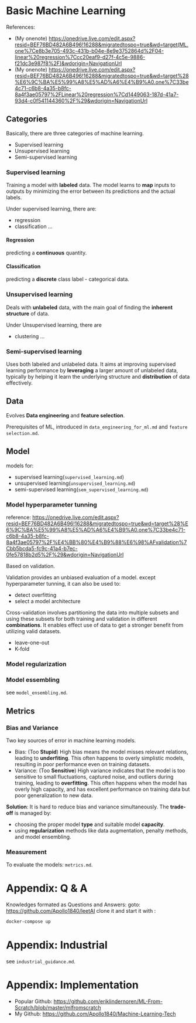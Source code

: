 # Basic Machine Learning

References: 
- (My onenote) https://onedrive.live.com/edit.aspx?resid=BEF76BD482A6B496!16288&migratedtospo=true&wd=target(ML.one%7Ce8b3e705-493c-431b-b04e-8e9e3752864d%2F04-linear%20regression%7Ccc20eaf9-d27f-4c5e-9886-f21dc3e987f8%2F)&wdorigin=NavigationUrl
- (My onenote) https://onedrive.live.com/edit.aspx?resid=BEF76BD482A6B496!16288&migratedtospo=true&wd=target%28%E6%9C%BA%E5%99%A8%E5%AD%A6%E4%B9%A0.one%7C33be4c71-c6b8-4a35-b8fc-8a4f3ae05797%2FLinear%20regression%7Cd1449063-187d-41a7-93d4-c0f541144360%2F%29&wdorigin=NavigationUrl

## Categories
Basically, there are three categories of machine learning.
- Supervised learning
- Unsupervised learning
- Semi-supervised learning


### Supervised learning
Training a model with **labeled** data. The model learns to **map** inputs to outputs by minimizing the error between its predictions and the actual labels.

Under supervised learning, there are:
- regression
- classification ...

#### Regression
predicting a **continuous** quantity.

#### Classification
predicting a **discrete** class label - categorical data.



### Unsupervised learning
Deals with **unlabeled** data, with the main goal of finding the **inherent structure** of data.

Under Unsupervised learning, there are 
- clustering ...

### Semi-supervised learning
Uses both labeled and unlabeled data. 
It aims at improving supervised learning performance by **leveraging** a larger amount of unlabeled data, 
typically by helping it learn the underlying structure and **distribution** of data effectively.




## Data
Evolves **Data engineering** and **feature selection**.

Prerequisites of ML, introduced in `data_engineering_for_ml.md` 
and `feature selection.md`. 

## Model
models for:
- supervised learning(`supervised_learning.md`)
- unsupervised learning(`unsupervised_learning.md`)
- semi-supervised learning(`sem_supervised_learning.md`)

### Model hyperparameter tunning
reference: https://onedrive.live.com/edit.aspx?resid=BEF76BD482A6B496!16288&migratedtospo=true&wd=target%28%E6%9C%BA%E5%99%A8%E5%AD%A6%E4%B9%A0.one%7C33be4c71-c6b8-4a35-b8fc-8a4f3ae05797%2F%E4%BB%80%E4%B9%88%E6%98%AFvalidation%7Cbb5bcda5-fc9c-41a4-b7ec-0fe57818b2d5%2F%29&wdorigin=NavigationUrl

Based on validation.

Validation provides an unbiased evaluation of a model. 
except hyperparameter tunning, it can also be used to:
- detect overfitting
- select a model architecture

Cross-validation involves partitioning the data into multiple subsets and using these subsets for both training and validation in different **combinations**. 
It enables effect use of data to get a stronger benefit from utilizing valid datasets.
- leave-one-out
- K-fold


### Model regularization
### Model essembling
see `model_ensembling.md`.

## Metrics

### Bias and Variance 
Two key sources of error in machine learning models.

- Bias: (Too **Stupid**) High bias means the model misses relevant relations, 
  leading to **underfiting**. This often happens to overly simplistic models, resulting in poor performance even on training datasets.
- Variance: (Too **Sensitive**) High variance indicates that the model is too sensitive to small fluctuations, captured noise, and outliers during training, 
  leading to **overfitting**. This often happens when the model has overly high capacity, and has excellent performance on training data but poor generalization to new data.

**Solution**: 
It is hard to reduce bias and variance simultaneously. 
The **trade-off** is managed by:
- choosing the proper model **type** and suitable model **capacity**.
- using **regularization** methods like data augmentation, penalty methods, and model ensembling.

### Measurement
To evaluate the models: `metrics.md`.

# Appendix: Q & A
Knowledges formated as Questions and Answers:
goto: https://github.com/Apollo1840/leetAI
clone it and start it with :

```bash
docker-compose up
```

# Appendix: Industrial
see `industrial_guidance.md`.

# Appendix: Implementation
- Popular Github: https://github.com/eriklindernoren/ML-From-Scratch/blob/master/mlfromscratch
- My Github:  https://github.com/Apollo1840/Machine-Learning-Tech